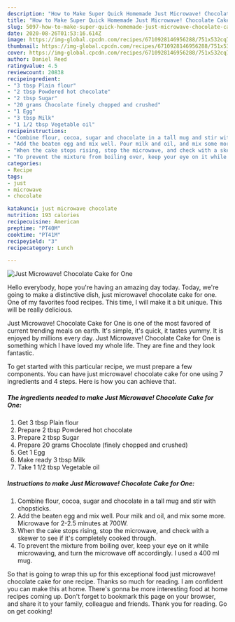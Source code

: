 ```yaml
---
description: "How to Make Super Quick Homemade Just Microwave! Chocolate Cake for One"
title: "How to Make Super Quick Homemade Just Microwave! Chocolate Cake for One"
slug: 5097-how-to-make-super-quick-homemade-just-microwave-chocolate-cake-for-one
date: 2020-08-26T01:53:16.614Z
image: https://img-global.cpcdn.com/recipes/6710928146956288/751x532cq70/just-microwave-chocolate-cake-for-one-recipe-main-photo.jpg
thumbnail: https://img-global.cpcdn.com/recipes/6710928146956288/751x532cq70/just-microwave-chocolate-cake-for-one-recipe-main-photo.jpg
cover: https://img-global.cpcdn.com/recipes/6710928146956288/751x532cq70/just-microwave-chocolate-cake-for-one-recipe-main-photo.jpg
author: Daniel Reed
ratingvalue: 4.5
reviewcount: 20838
recipeingredient:
- "3 tbsp Plain flour"
- "2 tbsp Powdered hot chocolate"
- "2 tbsp Sugar"
- "20 grams Chocolate finely chopped and crushed"
- "1 Egg"
- "3 tbsp Milk"
- "1 1/2 tbsp Vegetable oil"
recipeinstructions:
- "Combine flour, cocoa, sugar and chocolate in a tall mug and stir with chopsticks."
- "Add the beaten egg and mix well. Pour milk and oil, and mix some more. Microwave for 2-2.5 minutes at 700W."
- "When the cake stops rising, stop the microwave, and check with a skewer to see if it&#39;s completely cooked through."
- "To prevent the mixture from boiling over, keep your eye on it while microwaving, and turn the microwave off accordingly. I used a 400 ml mug."
categories:
- Recipe
tags:
- just
- microwave
- chocolate

katakunci: just microwave chocolate 
nutrition: 193 calories
recipecuisine: American
preptime: "PT40M"
cooktime: "PT41M"
recipeyield: "3"
recipecategory: Lunch

---
```



![Just Microwave! Chocolate Cake for One](https://img-global.cpcdn.com/recipes/6710928146956288/751x532cq70/just-microwave-chocolate-cake-for-one-recipe-main-photo.jpg)

Hello everybody, hope you're having an amazing day today. Today, we're going to make a distinctive dish, just microwave! chocolate cake for one. One of my favorites food recipes. This time, I will make it a bit unique. This will be really delicious.

Just Microwave! Chocolate Cake for One is one of the most favored of current trending meals on earth. It's simple, it's quick, it tastes yummy. It is enjoyed by millions every day. Just Microwave! Chocolate Cake for One is something which I have loved my whole life. They are fine and they look fantastic.




To get started with this particular recipe, we must prepare a few components. You can have just microwave! chocolate cake for one using 7 ingredients and 4 steps. Here is how you can achieve that.

<!--inarticleads1-->

##### The ingredients needed to make Just Microwave! Chocolate Cake for One:

1. Get 3 tbsp Plain flour
1. Prepare 2 tbsp Powdered hot chocolate
1. Prepare 2 tbsp Sugar
1. Prepare 20 grams Chocolate (finely chopped and crushed)
1. Get 1 Egg
1. Make ready 3 tbsp Milk
1. Take 1 1/2 tbsp Vegetable oil




<!--inarticleads2-->

##### Instructions to make Just Microwave! Chocolate Cake for One:

1. Combine flour, cocoa, sugar and chocolate in a tall mug and stir with chopsticks.
1. Add the beaten egg and mix well. Pour milk and oil, and mix some more. Microwave for 2-2.5 minutes at 700W.
1. When the cake stops rising, stop the microwave, and check with a skewer to see if it&#39;s completely cooked through.
1. To prevent the mixture from boiling over, keep your eye on it while microwaving, and turn the microwave off accordingly. I used a 400 ml mug.




So that is going to wrap this up for this exceptional food just microwave! chocolate cake for one recipe. Thanks so much for reading. I am confident you can make this at home. There's gonna be more interesting food at home recipes coming up. Don't forget to bookmark this page on your browser, and share it to your family, colleague and friends. Thank you for reading. Go on get cooking!
